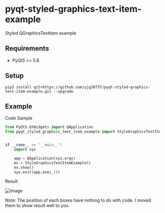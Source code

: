 # pyqt-styled-graphics-text-item-example
Styled QGraphicsTextItem example

## Requirements
* PyQt5 >= 5.8

## Setup
```pip3 install git+https://github.com/yjg30737/pyqt-styled-graphics-text-item-example.git --upgrade```

## Example
Code Sample
```python
from PyQt5.QtWidgets import QApplication
from pyqt_styled_graphics_text_item_example import StyleGraphicsTextItemExample


if __name__ == "__main__":
    import sys

    app = QApplication(sys.argv)
    ex = StyleGraphicsTextItemExample()
    ex.show()
    sys.exit(app.exec_())
```

Result

![image](https://user-images.githubusercontent.com/55078043/152906777-bfad6e55-9c45-4f2f-857f-79f5f7ffab30.png)

Note: The position of each boxes have nothing to do with code. I moved them to show result well to you.
